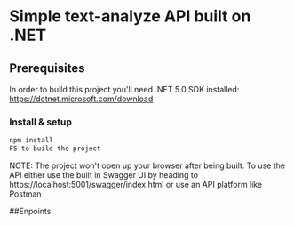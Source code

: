 # Simple text-analyze API built on .NET


## Prerequisites

In order to build this project you'll need .NET 5.0 SDK installed:
https://dotnet.microsoft.com/download

### Install & setup

```bash
npm install
F5 to build the project
```
NOTE: The project won't open up your browser after being built. To use the API either use the built in Swagger UI by heading to https://localhost:5001/swagger/index.html or use an API platform like Postman

##Enpoints

